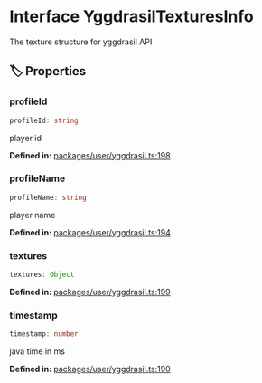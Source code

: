 # Interface YggdrasilTexturesInfo

The texture structure for yggdrasil API
## 🏷️ Properties

### profileId

```ts
profileId: string
```
player id
<p style="font-size: 14px; color: var(--vp-c-text-2)">
<strong>Defined in:</strong> <a href="https://github.com/voxelum/minecraft-launcher-core-node/blob/master/packages/user/yggdrasil.ts#L198" target="_blank" rel="noreferrer">packages/user/yggdrasil.ts:198</a>
</p>


### profileName

```ts
profileName: string
```
player name
<p style="font-size: 14px; color: var(--vp-c-text-2)">
<strong>Defined in:</strong> <a href="https://github.com/voxelum/minecraft-launcher-core-node/blob/master/packages/user/yggdrasil.ts#L194" target="_blank" rel="noreferrer">packages/user/yggdrasil.ts:194</a>
</p>


### textures

```ts
textures: Object
```
<p style="font-size: 14px; color: var(--vp-c-text-2)">
<strong>Defined in:</strong> <a href="https://github.com/voxelum/minecraft-launcher-core-node/blob/master/packages/user/yggdrasil.ts#L199" target="_blank" rel="noreferrer">packages/user/yggdrasil.ts:199</a>
</p>


### timestamp

```ts
timestamp: number
```
java time in ms
<p style="font-size: 14px; color: var(--vp-c-text-2)">
<strong>Defined in:</strong> <a href="https://github.com/voxelum/minecraft-launcher-core-node/blob/master/packages/user/yggdrasil.ts#L190" target="_blank" rel="noreferrer">packages/user/yggdrasil.ts:190</a>
</p>


